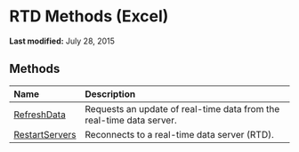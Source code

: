 
# RTD Methods (Excel)

 **Last modified:** July 28, 2015


## Methods



|**Name**|**Description**|
|:-----|:-----|
| [RefreshData](fa2ddf47-1821-25b6-fcd9-b42853c2689a.md)|Requests an update of real-time data from the real-time data server.|
| [RestartServers](ae3b3b50-63a3-1e7e-7f34-4d50770020ee.md)|Reconnects to a real-time data server (RTD).|
